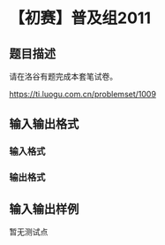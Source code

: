 # 【初赛】普及组2011

## 题目描述

请在洛谷有题完成本套笔试卷。

https://ti.luogu.com.cn/problemset/1009

## 输入输出格式

### 输入格式

### 输出格式

## 输入输出样例

暂无测试点

